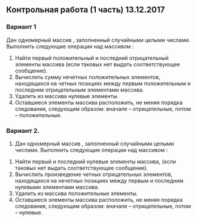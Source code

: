 ## Контрольная работа (1 часть) 13.12.2017 

### Вариант 1

Дан одномерный массив  , заполненный случайными целыми числами. Выполнить следующие операции над массивом  :
1. Найти первый положительный и последний отрицательный элементы массива (если таковых нет выдать соответствующее сообщение).
2. Вычислить сумму нечетных положительных элементов, находящихся на четных позициях между первым положительным и последним отрицательным элементами массива.
3. Удалить из массива нулевые элементы.
4. Оставшиеся элементы массива расположить, не меняя порядка следования, следующим образом: вначале – отрицательные, потом – положительные.

### Вариант 2.

1) Дан одномерный массив  , заполненный случайными целыми числами. Выполнить следующие операции над массивом  :
1. Найти первый и последний нулевые элементы массива, (если таковых нет выдать соответствующее сообщение).
2. Вычислить произведение четных отрицательных элементов, находящихся на нечетных позициях между первым и последним нулевыми элементами массива.
3. Удалить из массива положительные элементы.
4. Оставшиеся элементы массива расположить, не меняя порядка следования, следующим образом: вначале – отрицательные, потом – нулевые.
